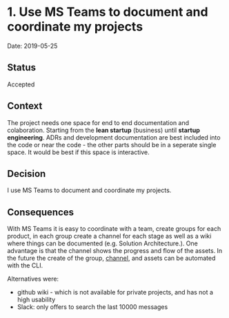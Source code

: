 # 1. Use MS Teams to document and coordinate my projects

Date: 2019-05-25

## Status

Accepted

## Context

The project needs one space for end to end documentation and colaboration. Starting from the __lean startup__ (business) until __startup engineering__. ADRs and development documentation are best included into the code or near the code - the other parts should be in a seperate single space. It would be best if this space is interactive. 

## Decision

I use MS Teams to document and coordinate my projects. 

## Consequences

With MS Teams it is easy to coordinate with a team, create groups for each product, in each group create a channel for each stage as well as a wiki where things can be documented (e.g. Solution Architecture.). One advantage is that the channel shows the progress and flow of the assets. In the future the create of the group, [channel](https://docs.microsoft.com/de-de/graph/api/channel-post?view=graph-rest-1.0), and assets can be automated with the CLI.  

Alternatives were:

- github wiki - which is not available for private projects, and has not a high usability
- Slack: only offers to search the last 10000 messages
